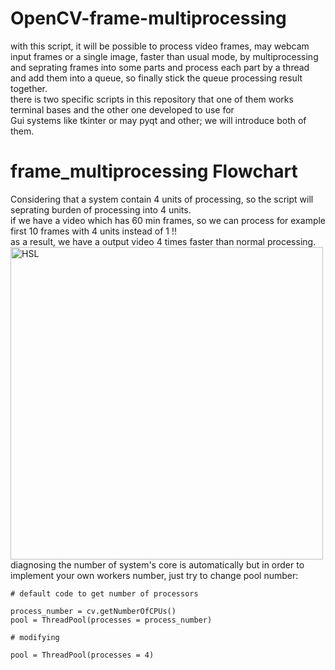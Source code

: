 # OpenCV-frame-multiprocessing
with this script, it will be possible to process video frames, may webcam input frames or a single image,
faster than usual mode, by multiprocessing and seprating frames into some parts and process each part by a thread and add
them into a queue, so finally stick the queue processing result together.\
there is two specific scripts in this repository that one of them works terminal bases and the other one developed to use for\
Gui systems like tkinter or may pyqt and other; we will introduce both of them.

# frame_multiprocessing Flowchart
Considering that a system contain 4 units of processing, so the script will seprating burden of processing into 4 units.\
if we have a video which has 60 min frames, so we can process for example first 10 frames with 4 units instead of 1 !!\
as a result, we have a output video 4 times faster than normal processing.
<a href="https://github.com/maze80/Soccer-Robot-Playground"><img src="https://s2.uupload.ir/files/screenshot_from_2023-03-03_17-43-33_bt4.png" alt="HSL" width="500"></a> \
diagnosing the number of system's core is automatically but in order to implement your own workers number, just try to change pool number: 
```
# default code to get number of processors

process_number = cv.getNumberOfCPUs()
pool = ThreadPool(processes = process_number)
```
```
# modifying

pool = ThreadPool(processes = 4)
```

